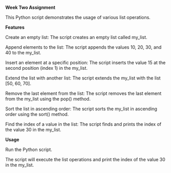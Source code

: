 **Week Two Assignment**

This Python script demonstrates the usage of various list operations.

**Features**

Create an empty list: The script creates an empty list called my_list.

Append elements to the list: The script appends the values 10, 20, 30, and 40 to the my_list.

Insert an element at a specific position: The script inserts the value 15 at the second position (index 1) in the my_list.

Extend the list with another list: The script extends the my_list with the list [50, 60, 70].

Remove the last element from the list: The script removes the last element from the my_list using the pop() method.

Sort the list in ascending order: The script sorts the my_list in ascending order using the sort() method.

Find the index of a value in the list: The script finds and prints the index of the value 30 in the my_list.

**Usage**

Run the Python script.

The script will execute the list operations and print the index of the value 30 in the my_list.

